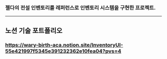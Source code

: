 ### 젤다의 전설 인벤토리를 레퍼런스로 인벤토리 시스템을 구현한 프로젝트.
---
## 노션 기술 포트폴리오
### https://wary-birth-aca.notion.site/InventoryUI-55e421997f5345e391232362e10fea04?pvs=4
